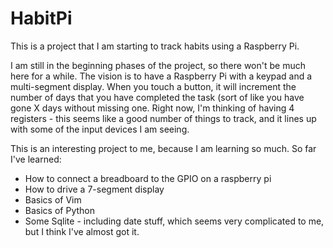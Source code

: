 # HabitPi

This is a  project that I am starting to track habits using a Raspberry Pi.  

I am still in the beginning phases of the project, so there won't be much here for a while.  The vision is to have a Raspberry Pi with a keypad and a multi-segment display.  When you touch a button, it will increment the number of days that you have completed the task (sort of like you have gone X days without missing one.  Right now, I'm thinking of having 4 registers - this seems like a good number of things to track, and it lines up with some of the input devices I am seeing.

This is an interesting project to me, because I am learning so much.  So far I've learned:
- How to connect a breadboard to the GPIO on a raspberry pi
- How to drive a 7-segment display
- Basics of Vim
- Basics of Python
- Some Sqlite - including date stuff, which seems very complicated to me, but I think I've almost got it.

